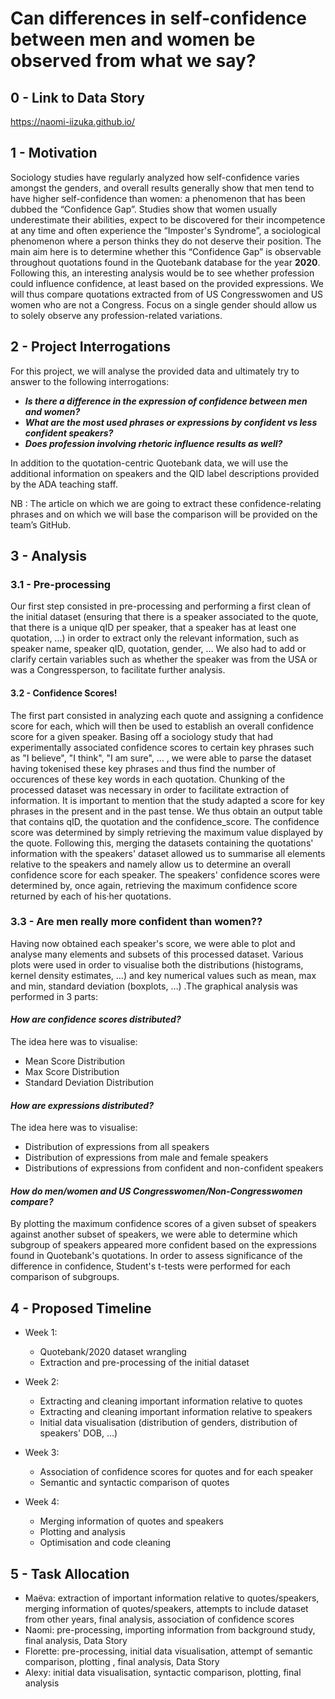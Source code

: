 # Can differences in self-confidence between men and women be observed from what we say?

## 0 - Link to Data Story

https://naomi-iizuka.github.io/

## 1 - Motivation

Sociology studies have regularly analyzed how self-confidence varies amongst the genders, and overall results generally show that men tend to have higher self-confidence than women: a phenomenon that has been dubbed the “Confidence Gap”. Studies show that women usually underestimate their abilities, expect to be discovered for their incompetence at any time and often experience the “Imposter's Syndrome”, a sociological phenomenon where a person thinks they do not deserve their position. The main aim here is to determine whether this “Confidence Gap” is observable throughout quotations found in the Quotebank database for the year **2020**. Following this, an interesting analysis would be to see whether profession could influence confidence, at least based on the provided expressions. We will thus compare quotations extracted from of US Congresswomen and US women who are not a Congress. Focus on a single gender should allow us to solely observe any profession-related variations.

## 2 - Project Interrogations

For this project, we will analyse the provided data and ultimately try to answer to the following interrogations: 

* ***Is there a difference in the expression of confidence between men and women?***
* ***What are the most used phrases or expressions by confident vs less confident speakers?***
* ***Does profession involving rhetoric influence results as well?***

In addition to the quotation-centric Quotebank data, we will use the additional information on speakers and the QID label descriptions provided by the ADA teaching staff.

NB : The article on which we are going to extract these confidence-relating phrases and on which we will base the comparison will be provided on the team’s GitHub.

## 3 - Analysis

### 3.1 - Pre-processing
Our first step consisted in pre-processing and performing a first clean of the initial dataset (ensuring that there is a speaker associated to the quote, that there is a unique qID per speaker, that a speaker has at least one quotation, …) in order to extract only the relevant information, such as speaker name, speaker qID, quotation, gender, … We also had to add or clarify certain variables such as whether the speaker was from the USA or was a Congressperson, to facilitate further analysis. 

#### 3.2 - Confidence Scores!
The first part consisted in analyzing each quote and assigning a confidence score for each, which will then be used to establish an overall confidence score for a given speaker. Basing off a sociology study that had experimentally associated confidence scores to certain key phrases such as "I believe", "I think", "I am sure", … ,  we were able to parse the dataset having tokenised these key phrases and thus find the number of occurences of these key words in each quotation. Chunking of the processed dataset was necessary in order to facilitate extraction of information. It is important to mention that the study adapted a score for key phrases in the present and in the past tense. We thus obtain an output table that contains qID, the quotation and the confidence_score. The confidence score was determined by simply retrieving the maximum value displayed by the quote. 
Following this, merging the datasets containing the quotations' information with the speakers' dataset allowed us to summarise all elements relative to the speakers and namely allow us to determine an overall confidence score for each speaker. The speakers' confidence scores were determined by, once again, retrieving the maximum confidence score returned by each of his·her quotations.

### 3.3 - Are men really more confident than women??
Having now obtained each speaker's score, we were able to plot and analyse many elements and subsets of this processed dataset. Various plots were used in order to visualise both the distributions (histograms, kernel density estimates, …) and key numerical values such as mean, max and min, standard deviation (boxplots, …) .The graphical analysis was performed in 3 parts:

#### *How are confidence scores distributed?*
The idea here was to visualise:
- Mean Score Distribution
- Max Score Distribution
- Standard Deviation Distribution

#### *How are expressions distributed?*
The idea here was to visualise:
- Distribution of expressions from all speakers
- Distribution of expressions from male and female speakers
- Distributions of expressions from confident and non-confident speakers

#### *How do men/women and US Congresswomen/Non-Congresswomen compare?*
By plotting the maximum confidence scores of a given subset of speakers against another subset of speakers, we were able to determine which subgroup of speakers appeared more confident based on the expressions found in Quotebank's quotations. In order to assess significance of the difference in confidence, Student's t-tests were performed for each comparison of subgroups.

## 4 - Proposed Timeline

* Week 1:
  * Quotebank/2020 dataset wrangling
  * Extraction and pre-processing of the initial dataset

* Week 2:
  *  Extracting and cleaning important information relative to quotes
  *  Extracting and cleaning important information relative to speakers
  *  Initial data visualisation (distribution of genders, distribution of speakers' DOB, …)

* Week 3:
  *  Association of confidence scores for quotes and for each speaker
  *  Semantic and syntactic comparison of quotes

* Week 4:
  *  Merging information of quotes and speakers
  *  Plotting and analysis 
  *  Optimisation and code cleaning

## 5 - Task Allocation

* Maëva: extraction of important information relative to quotes/speakers, merging information of quotes/speakers, attempts to include dataset from other years, final analysis, association of confidence scores
* Naomi: pre-processing, importing information from background study, final analysis, Data Story
* Florette: pre-processing, initial data visualisation, attempt of semantic comparison, plotting , final analysis, Data Story
* Alexy: initial data visualisation, syntactic comparison, plotting, final analysis
